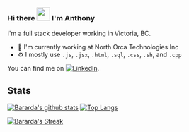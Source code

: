 ### Hi there <img src="https://raw.githubusercontent.com/MartinHeinz/MartinHeinz/master/wave.gif" width="30px"> I'm Anthony 

 

I'm a full stack developer working in Victoria, BC. 

* 🏢 I'm currently working at North Orca Technologies Inc
* ⚙️ I mostly use `.js`, `.jsx`, `.html`, `.sql`, `.css`, `.sh`, and `.cpp`



<!-- Actual text -->

You can find me on [![LinkedIn][2.2]][2].

<!-- Icons -->

[2.2]: https://raw.githubusercontent.com/MartinHeinz/MartinHeinz/master/linkedin-3-16.png (LinkedIn icon without padding)

<!-- Links to your social media accounts -->

[2]: https://www.linkedin.com/in/anthony-doucet/

## Stats

[![Bararda's github stats](https://github-readme-stats.vercel.app/api?username=Bararda&show_icons=true&theme=cobalt&count_private=true&show_icons=true)](https://github.com/ShanaMaid/) [![Top Langs](https://github-readme-stats.vercel.app/api/top-langs/?username=Bararda&hide=Mathematica&layout=compact&theme=cobalt)](https://github.com/anuraghazra/github-readme-stats) 

[![Bararda's Streak](https://github-readme-streak-stats.herokuapp.com/?user=bararda&theme=omni)](https://git.io/streak-stats)



<!--
**Bararda/Bararda** is a ✨ _special_ ✨ repository because its `README.md` (this file) appears on your GitHub profile.

Here are some ideas to get you started:

- 🔭 I’m currently working on ...
- 🌱 I’m currently learning ...
- 👯 I’m looking to collaborate on ...
- 🤔 I’m looking for help with ...
- 💬 Ask me about ...
- 📫 How to reach me: ...
- 😄 Pronouns: ...
- ⚡ Fun fact: ...
-->
